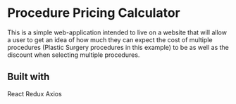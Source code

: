 # Procedure Pricing Calculator
This is a simple web-application intended to live on a website that will allow a user to get an idea of how much they can expect the cost of multiple procedures (Plastic Surgery procedures in this example) to be as well as the discount when selecting multiple procedures.

## Built with
React
Redux
Axios
